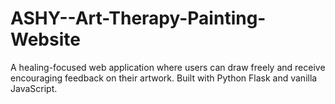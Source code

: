 # ASHY--Art-Therapy-Painting-Website
A healing-focused web application where users can draw freely and receive encouraging feedback on their artwork. Built with Python Flask and vanilla JavaScript.
